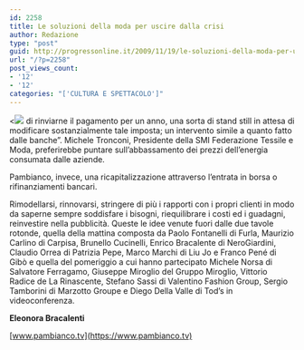 ```yaml
---
id: 2258
title: Le soluzioni della moda per uscire dalla crisi
author: Redazione
type: "post"
guid: http://progressonline.it/2009/11/19/le-soluzioni-della-moda-per-uscire-dalla-crisi/
url: "/?p=2258"
post_views_count:
- '12'
- '12'
categories: "['CULTURA E SPETTACOLO']"
---
```


&lt;![](https://progressonline.it/wp-content/plugins/wp-ultimate-csv-importer/images/noimage.png) di rinviarne il pagamento per un anno, una sorta di stand still in attesa di modificare sostanzialmente tale imposta; un intervento simile a quanto fatto dalle banche”. Michele Tronconi, Presidente della SMI Federazione Tessile e Moda, preferirebbe puntare sull’abbassamento dei prezzi dell’energia consumata dalle aziende.

Pambianco, invece, una ricapitalizzazione attraverso l’entrata in borsa o rifinanziamenti bancari.

Rimodellarsi, rinnovarsi, stringere di più i rapporti con i propri clienti in modo da saperne sempre soddisfare i bisogni, riequilibrare i costi ed i guadagni, reinvestire nella pubblicità. Queste le idee venute fuori dalle due tavole rotonde, quella della mattina composta da Paolo Fontanelli di Furla, Maurizio Carlino di Carpisa, Brunello Cucinelli, Enrico Bracalente di NeroGiardini, Claudio Orrea di Patrizia Pepe, Marco Marchi di Liu Jo e Franco Pené di Gibò e quella del pomeriggio a cui hanno partecipato Michele Norsa di Salvatore Ferragamo, Giuseppe Miroglio del Gruppo Miroglio, Vittorio Radice de La Rinascente, Stefano Sassi di Valentino Fashion Group, Sergio Tamborini di Marzotto Groupe e Diego Della Valle di Tod’s in videoconferenza.

**Eleonora Bracalenti**

[www.pambianco.tv](https://www.pambianco.tv)